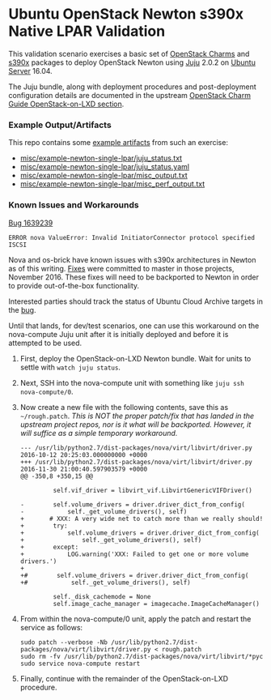 # Ubuntu OpenStack Newton s390x Native LPAR Validation

This validation scenario exercises a basic set of [OpenStack Charms](https://jujucharms.com/u/openstack-charmers)
and [s390x](https://wiki.ubuntu.com/S390X) packages to deploy
OpenStack Newton using [Juju](https://jujucharms.com) 2.0.2 on [Ubuntu Server](https://www.ubuntu.com/server)
16.04.

The Juju bundle, along with deployment procedures and post-deployment
configuration details are documented in the upstream
[OpenStack Charm Guide OpenStack-on-LXD section](http://docs.openstack.org/developer/charm-guide/openstack-on-lxd.html).

### Example Output/Artifacts
This repo contains some [example artifacts](misc/example-newton-single-lpar) from such an exercise:

 - [misc/example-newton-single-lpar/juju_status.txt](misc/example-newton-single-lpar/juju_status.txt)
 - [misc/example-newton-single-lpar/juju_status.yaml](misc/example-newton-single-lpar/juju_status.yaml)
 - [misc/example-newton-single-lpar/misc_output.txt](misc/example-newton-single-lpar/misc_output.txt)
 - [misc/example-newton-single-lpar/misc_perf_output.txt](misc/example-newton-single-lpar/misc_perf_output.txt)

### Known Issues and Workarounds

[Bug 1639239](https://bugs.launchpad.net/nova/+bug/1639239)

`ERROR nova ValueError: Invalid InitiatorConnector protocol specified ISCSI`

Nova and os-brick have known issues with s390x architectures in Newton as of this 
writing.  [Fixes](https://bugs.launchpad.net/nova/+bug/1639239/comments/11) were 
committed to master in those projects, November 2016.  These fixes will need to 
be backported to Newton in order to provide out-of-the-box functionality.

Interested parties should track the status of Ubuntu Cloud Archive targets
in the [bug](https://bugs.launchpad.net/nova/+bug/1639239).

Until that lands, for dev/test scenarios, one can use this workaround on the nova-compute Juju unit after it is initially deployed and before it is attempted to be used.

1. First, deploy the OpenStack-on-LXD Newton bundle.  Wait for units to settle with `watch juju status`.
2. Next, SSH into the nova-compute unit with something like `juju ssh nova-compute/0`.
3. Now create a new file with the following contents, save this as `~/rough.patch`.  *This is NOT the proper patch/fix that has landed in the upstream project repos, nor is it what will be backported.  However, it will suffice as a simple temporary workaround.*
 
    ```
    --- /usr/lib/python2.7/dist-packages/nova/virt/libvirt/driver.py   2016-10-12 20:25:03.000000000 +0000
    +++ /usr/lib/python2.7/dist-packages/nova/virt/libvirt/driver.py   2016-11-30 21:00:40.597903579 +0000
    @@ -350,8 +350,15 @@
     
             self.vif_driver = libvirt_vif.LibvirtGenericVIFDriver()
     
    -        self.volume_drivers = driver.driver_dict_from_config(
    -            self._get_volume_drivers(), self)
    +       # XXX: A very wide net to catch more than we really should!
    +        try:
    +            self.volume_drivers = driver.driver_dict_from_config(
    +                self._get_volume_drivers(), self)
    +        except:
    +            LOG.warning('XXX: Failed to get one or more volume drivers.')
    +
    +#        self.volume_drivers = driver.driver_dict_from_config(
    +#            self._get_volume_drivers(), self)
     
             self._disk_cachemode = None
             self.image_cache_manager = imagecache.ImageCacheManager()
    ```


4. From within the nova-compute/0 unit, apply the patch and restart the service as follows:
    ```
    sudo patch --verbose -Nb /usr/lib/python2.7/dist-packages/nova/virt/libvirt/driver.py < rough.patch
    sudo rm -fv /usr/lib/python2.7/dist-packages/nova/virt/libvirt/*pyc
    sudo service nova-compute restart 
    ```
5. Finally, continue with the remainder of the OpenStack-on-LXD procedure.

